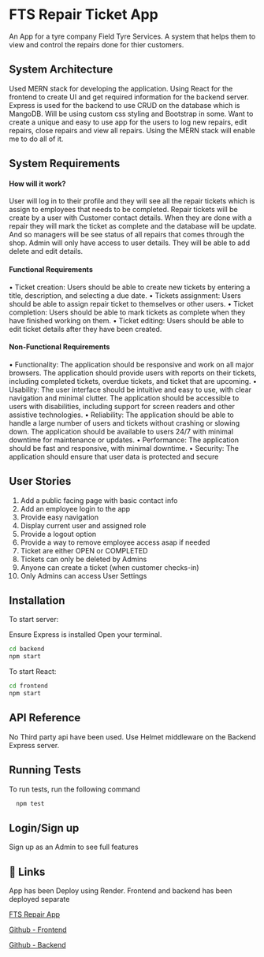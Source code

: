 
# FTS Repair Ticket App

An App for a tyre company Field Tyre Services. A system that helps them to view and control the repairs done for thier customers. 


## System Architecture
Used MERN stack for developing the application. Using React for the frontend to create UI and get required information for the backend server. Express is used for the backend to use CRUD on the database which is MangoDB. Will be using custom css styling and Bootstrap in some. Want to create a unique and easy to use app for the users to log new repairs, edit repairs, close repairs and view all repairs. Using the MERN stack will enable me to do all of it.
##  System Requirements
#### How will it work?
User will log in to their profile and they will see all the repair tickets which is assign to employees that needs to be completed. Repair tickets will be create by a user with Customer contact details. When they are done with a repair they will mark the ticket as complete and the database will be update. And so managers will be see status of all repairs that comes through the shop. Admin will only have access to user details. They will be able to add delete and edit details.
#### Functional Requirements
•	Ticket creation: Users should be able to create new tickets by entering a title, description, and selecting a due date.
•	Tickets assignment: Users should be able to assign repair ticket to themselves or other users.
•	Ticket completion: Users should be able to mark tickets as complete when they have finished working on them.
•	Ticket editing: Users should be able to edit ticket details after they have been created.

#### Non-Functional Requirements
•	Functionality: The application should be responsive and work on all major browsers. The application should provide users with reports on their tickets, including completed tickets, overdue tickets, and ticket that are upcoming.
•	Usability: The user interface should be intuitive and easy to use, with clear navigation and minimal clutter. The application should be accessible to users with disabilities, including support for screen readers and other assistive technologies.
•	Reliability: The application should be able to handle a large number of users and tickets without crashing or slowing down. The application should be available to users 24/7 with minimal downtime for maintenance or updates.
•	Performance: The application should be fast and responsive, with minimal downtime.
•	Security: The application should ensure that user data is protected and secure
## User Stories

1. Add a public facing page with basic contact info 
2. Add an employee login to the app 
3. Provide easy navigation
4. Display current user and assigned role 
5. Provide a logout option 
6. Provide a way to remove employee access asap if needed 
7. Ticket are either OPEN or COMPLETED 
8. Tickets can only be deleted by Admins 
9. Anyone can create a ticket (when customer checks-in)
10. Only Admins can access User Settings 
## Installation

To start server:

Ensure Express is installed Open your terminal.

```bash
cd backend
npm start
```

To start React:
```bash
cd frontend
npm start
```    
## API Reference

No Third party api have been used.
Use Helmet middleware on the Backend Express server.
## Running Tests

To run tests, run the following command

```bash
  npm test
```


## Login/Sign up
Sign up as an Admin to see full features

## 🔗 Links
App has been Deploy using Render.
Frontend and backend has been deployed separate

[FTS Repair App](https://fts-repairs.onrender.com/)

[Github - Frontend](https://github.com/QuinSey26/ftsRepair-frontend.git)

[Github - Backend](https://github.com/QuinSey26/ftsRepair-backend.git)

